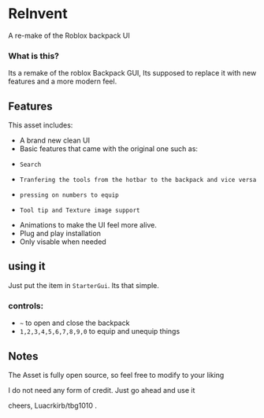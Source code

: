 # ReInvent
 A re-make of the Roblox backpack UI
 
### What is this?
 Its a remake of the roblox Backpack GUI, Its supposed to replace it with new features and a more modern feel.
 
 ## Features
This asset includes:
- A brand new clean UI
- Basic features that came with the original one such as:
 -     Search
 -     Tranfering the tools from the hotbar to the backpack and vice versa
 -     pressing on numbers to equip
 -     Tool tip and Texture image support
- Animations to make the UI feel more alive.
- Plug and play installation
- Only visable when needed

## using it 
Just put the item in `StarterGui`. Its that simple.
### controls:
- `~` to open and close the backpack
- `1,2,3,4,5,6,7,8,9,0` to equip and unequip things

## Notes
The Asset is fully open source, so feel free to modify to your liking 

I do not need any form of credit. Just go ahead and use it


cheers, Luacrkirb/tbg1010 .



